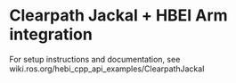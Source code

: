 # Clearpath Jackal + HBEI Arm integration

For setup instructions and documentation, see wiki.ros.org/hebi_cpp_api_examples/ClearpathJackal
